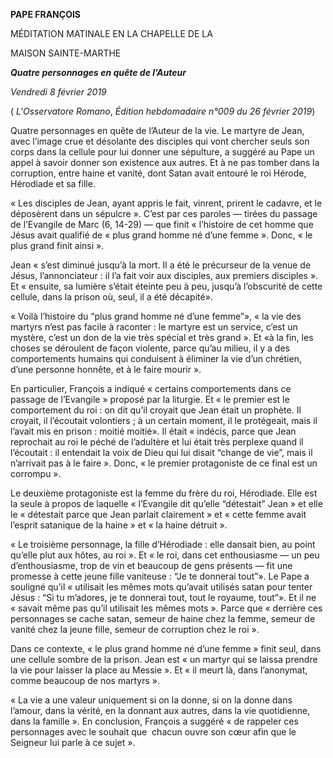**PAPE FRANÇOIS**

MÉDITATION MATINALE EN LA CHAPELLE DE LA

MAISON SAINTE-MARTHE

***Quatre personnages en quête de l’Auteur***

*Vendredi 8 février 2019*

( *L'Osservatore Romano*, *Édition hebdomadaire n°009 du 26 février 2019*)

Quatre personnages en quête de l’Auteur de la vie. Le martyre de Jean, avec l’image crue et désolante des disciples qui vont chercher seuls son corps dans la cellule pour lui donner une sépulture, a suggéré au Pape un appel à savoir donner son existence aux autres. Et à ne pas tomber dans la corruption, entre haine et vanité, dont Satan avait entouré le roi Hérode, Hérodiade et sa fille.

« Les disciples de Jean, ayant appris le fait, vinrent, prirent le cadavre, et le déposèrent dans un sépulcre ». C’est par ces paroles — tirées du passage de l’Evangile de Marc (6, 14-29) — que finit « l’histoire de cet homme que Jésus avait qualifié de « plus grand homme né d’une femme ». Donc, « le plus grand finit ainsi ».

Jean « s’est diminué jusqu’à la mort. Il a été le précurseur de la venue de Jésus, l’annonciateur : il l’a fait voir aux disciples, aux premiers disciples ». Et « ensuite, sa lumière s’était éteinte peu à peu, jusqu’à l’obscurité de cette cellule, dans la prison où, seul, il a été décapité».

« Voilà l’histoire du “plus grand homme né d’une femme”», « la vie des martyrs n’est pas facile à raconter : le martyre est un service, c’est un mystère, c’est un don de la vie très spécial et très grand ». Et «à la fin, les choses se déroulent de façon violente, parce qu’au milieu, il y a des comportements humains qui conduisent à éliminer la vie d’un chrétien, d’une personne honnête, et à le faire mourir ».

En particulier, François a indiqué « certains comportements dans ce passage de l’Evangile » proposé par la liturgie. Et « le premier est le comportement du roi : on dit qu’il croyait que Jean était un prophète. Il croyait, il l’écoutait volontiers ; à un certain moment, il le protégeait, mais il l’avait mis en prison : moitié moitié». Il était « indécis, parce que Jean reprochait au roi le péché de l’adultère et lui était très perplexe quand il l’écoutait : il entendait la voix de Dieu qui lui disait “change de vie”, mais il n’arrivait pas à le faire ». Donc, « le premier protagoniste de ce final est un corrompu ».

Le deuxième protagoniste est la femme du frère du roi, Hérodiade. Elle est la seule à propos de laquelle « l’Evangile dit qu’elle “détestait” Jean » et elle le « détestait parce que Jean parlait clairement » et « cette femme avait l’esprit satanique de la haine » et « la haine détruit ».

« Le troisième personnage, la fille d’Hérodiade : elle dansait bien, au point qu’elle plut aux hôtes, au roi ». Et « le roi, dans cet enthousiasme — un peu d’enthousiasme, trop de vin et beaucoup de gens présents — fit une promesse à cette jeune fille vaniteuse : “Je te donnerai tout”». Le Pape a souligné qu’il « utilisait les mêmes mots qu’avait utilisés satan pour tenter Jésus : “Si tu m’adores, je te donnerai tout, tout le royaume, tout”». Et il ne « savait même pas qu’il utilisait les mêmes mots ». Parce que « derrière ces personnages se cache satan, semeur de haine chez la femme, semeur de vanité chez la jeune fille, semeur de corruption chez le roi ».

Dans ce contexte, « le plus grand homme né d’une femme » finit seul, dans une cellule sombre de la prison. Jean est « un martyr qui se laissa prendre la vie pour laisser la place au Messie ». Et « il meurt là, dans l’anonymat, comme beaucoup de nos martyrs ».

« La vie a une valeur uniquement si on la donne, si on la donne dans l’amour, dans la vérité, en la donnant aux autres, dans la vie quotidienne, dans la famille ». En conclusion, François a suggéré « de rappeler ces personnages avec le souhait que  chacun ouvre son cœur afin que le Seigneur lui parle à ce sujet ».